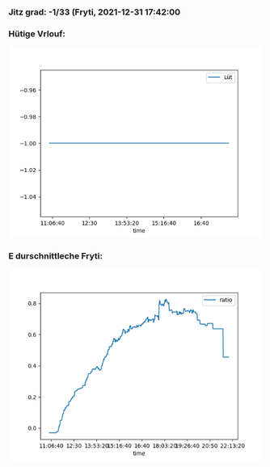 ### Jitz grad: -1/33 (Fryti, 2021-12-31 17:42:00

### Hütige Vrlouf:
![Graph](Today.png)

### E durschnittleche Fryti:
![Graph](Fryti.png)